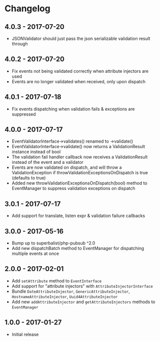 # Changelog

## 4.0.3 - 2017-07-20

* JSONValidator should just pass the json serializable validation result through

## 4.0.2 - 2017-07-20

* Fix events not being validated correctly when attribute injectors are used
* Events are no longer validated when received, only upon dispatch

## 4.0.1 - 2017-07-18

* Fix events dispatching when validation fails & exceptions are suppressed

## 4.0.0 - 2017-07-17

* EventValidatorInterface->validates() renamed to ->validate()
* EventValidatorInterface->validate() now returns a ValidationResult instance instead of bool
* The validation fail handler callback now receives a ValidationResult instead of the event and a validator
* Events are now validated on dispatch, and will throw a ValidationException if throwValidationExceptionsOnDispatch is true (defaults to true)
* Added new throwValidationExceptionsOnDispatch(bool) method to EventManager to suppress validation exceptions on dispatch

## 3.0.1 - 2017-07-17

* Add support for translate, listen expr & validation failure callbacks

## 3.0.0 - 2017-05-16

* Bump up to superbalist/php-pubsub ^2.0
* Add new dispatchBatch method to EventManager for dispatching multiple events at once

## 2.0.0 - 2017-02-01

* Add `setAttribute` method to `EventInterface`
* Add support for "attribute injectors" with `AttributeInjectorInterface`
* Bundle `DateAttributeInjector`, `GenericAttributeInjector`, `HostnameAttributeInjector`, `Uuid4AttributeInjector`
* Add new `addAttributeInjector` and `getAttributeInjectors` methods to `EventManager`

## 1.0.0 - 2017-01-27

* Initial release
